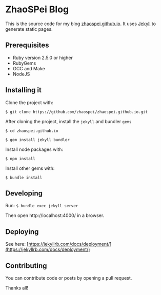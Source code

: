 # ZhaoSPei Blog

This is the source code for my blog [zhaospei.github.io](https://zhaospei.github.io/). It uses [Jekyll](https://jekyllrb.com/) to generate static pages.

## Prerequisites
- Ruby version 2.5.0 or higher
- RubyGems
- GCC and Make
- NodeJS

## Installing it

Clone the project with: 

`$ git clone https://github.com/zhaospei/zhaospei.github.io.git`

After cloning the project, install the `jekyll` and bundler `gems`

`$ cd zhaospei.github.io`

`$ gem install jekyll bundler`

Install node packages with:

`$ npm install `

Install other gems with:

`$ bundle install `

## Developing

Run: `$ bundle exec jekyll server`

Then open http://localhost:4000/ in a browser.

## Deploying

See here: [https://jekyllrb.com/docs/deployment/](https://jekyllrb.com/docs/deployment/)

## Contributing

You can contribute code or posts by opening a pull request. 

Thanks all!
